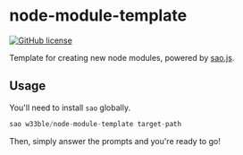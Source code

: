 # node-module-template

[![GitHub license](https://img.shields.io/badge/license-MIT-blue.svg)](https://raw.githubusercontent.com/w33ble/node-module-template/master/LICENSE)

Template for creating new node modules, powered by [sao.js](https://sao.js.org).

## Usage

You'll need to install `sao` globally.

```js
sao w33ble/node-module-template target-path
```

Then, simply answer the prompts and you're ready to go!
